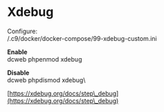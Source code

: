 # Xdebug

Configure:\
/.c9/docker/docker-compose/99-xdebug-custom.ini

**Enable**\
dcweb phpenmod xdebug

**Disable**\
dcweb phpdismod xdebug\


[https://xdebug.org/docs/step\_debug](https://xdebug.org/docs/step\_debug)
